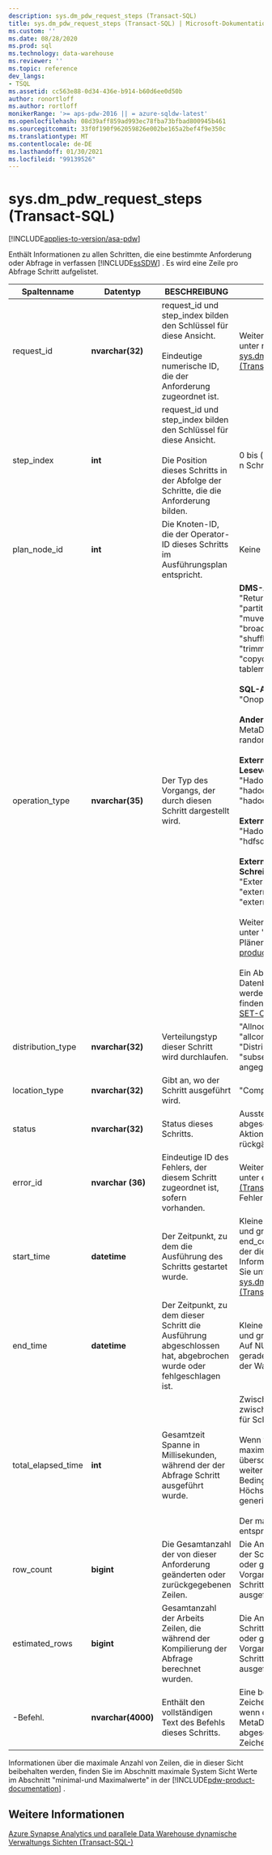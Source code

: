 ```yaml
---
description: sys.dm_pdw_request_steps (Transact-SQL)
title: sys.dm_pdw_request_steps (Transact-SQL) | Microsoft-Dokumentation
ms.custom: ''
ms.date: 08/28/2020
ms.prod: sql
ms.technology: data-warehouse
ms.reviewer: ''
ms.topic: reference
dev_langs:
- TSQL
ms.assetid: cc563e88-0d34-436e-b914-b60d6ee0d50b
author: ronortloff
ms.author: rortloff
monikerRange: '>= aps-pdw-2016 || = azure-sqldw-latest'
ms.openlocfilehash: 08d39aff859ad993ec78fba73bfbad800945b461
ms.sourcegitcommit: 33f0f190f962059826e002be165a2bef4f9e350c
ms.translationtype: MT
ms.contentlocale: de-DE
ms.lasthandoff: 01/30/2021
ms.locfileid: "99139526"
---
```

# <a name="sysdm_pdw_request_steps-transact-sql"></a>sys.dm_pdw_request_steps (Transact-SQL)
[!INCLUDE[applies-to-version/asa-pdw](../../includes/applies-to-version/asa-pdw.md)]

  Enthält Informationen zu allen Schritten, die eine bestimmte Anforderung oder Abfrage in verfassen [!INCLUDE[ssSDW](../../includes/sssdw-md.md)] . Es wird eine Zeile pro Abfrage Schritt aufgelistet.  
  
|Spaltenname|Datentyp|BESCHREIBUNG|Range|  
|-----------------|---------------|-----------------|-----------|  
|request_id|**nvarchar(32)**|request_id und step_index bilden den Schlüssel für diese Ansicht.<br /><br /> Eindeutige numerische ID, die der Anforderung zugeordnet ist.|Weitere Informationen finden Sie unter request_id in [sys.dm_pdw_exec_requests &#40;Transact-SQL-&#41;](../../relational-databases/system-dynamic-management-views/sys-dm-pdw-exec-requests-transact-sql.md).|  
|step_index|**int**|request_id und step_index bilden den Schlüssel für diese Ansicht.<br /><br /> Die Position dieses Schritts in der Abfolge der Schritte, die die Anforderung bilden.|0 bis (n-1) für eine Anforderung mit n Schritten.|  
|plan_node_id|**int**|Die Knoten-ID, die der Operator-ID dieses Schritts im Ausführungsplan entspricht.|Keine|  
|operation_type|**nvarchar(35)**|Der Typ des Vorgangs, der durch diesen Schritt dargestellt wird.|**DMS-Abfrageplan Vorgänge:** "Returnoperation", "partitionmuveoperation", "muveoperation", "broadcastmuveoperation", "shufflemuveoperation", "trimmuveoperation", "copyoperation", "distributerepli-tablemuveoperation"<br /><br /> **SQL-Abfrageplan Vorgänge:** "Onoperation", "Remoteoperation"<br /><br /> **Andere Abfrageplan Vorgänge:** ' MetaDataCreateOperation ', ' randomidoperation '<br /><br /> **Externe Vorgänge für Lesevorgänge:** "Hadoopshuffleoperation", "hadooproundrobinoperation", "hadoopbroadcastoperation"<br /><br /> **Externe Vorgänge für MapReduce:** "Hadoopjoboperation", "hdfsdeleteoperation"<br /><br /> **Externe Vorgänge für Schreibvorgänge:** "Externalexportdistributedoperation", "externalexportreplialisiedoperation", "externalexportcontroloperation"<br /><br /> Weitere Informationen finden Sie unter "Grundlegendes zu Abfrage Plänen" in der [!INCLUDE[pdw-product-documentation](../../includes/pdw-product-documentation-md.md)] . <br /><br />  Ein Abfrageplan kann auch von den Datenbankeinstellungen beeinflusst werden.  Weitere Informationen finden Sie unter [ALTER DATABASE SET-Optionen](../../t-sql/statements/alter-database-transact-sql-set-options.md?bc=%252fazure%252fsql-data-warehouse%252fbreadcrumb%252ftoc.json&toc=%252fazure%252fsql-data-warehouse%252ftoc.json&view=azure-sqldw-latest&preserve-view=true) .|  
|distribution_type|**nvarchar(32)**|Verteilungstyp dieser Schritt wird durchlaufen.|"Allnodes", "alldistributionen", "allcomputenodes", "computenode", "Distribution", "subsetnodes", "subsetverteilungen", "nicht angegeben"|  
|location_type|**nvarchar(32)**|Gibt an, wo der Schritt ausgeführt wird.|"Compute", "Control", "DMS"|  
|status|**nvarchar(32)**|Status dieses Schritts.|Ausstehend, wird ausgeführt, abgeschlossen, Fehler, undofailed, Aktion abbrechen, abgebrochen, rückgängig gemacht, abgebrochen|  
|error_id|**nvarchar (36)**|Eindeutige ID des Fehlers, der diesem Schritt zugeordnet ist, sofern vorhanden.|Weitere Informationen finden Sie unter error_id [sys.dm_pdw_errors &#40;Transact-SQL-&#41;](../../relational-databases/system-dynamic-management-views/sys-dm-pdw-errors-transact-sql.md). NULL, wenn kein Fehler aufgetreten ist.|  
|start_time|**datetime**|Der Zeitpunkt, zu dem die Ausführung des Schritts gestartet wurde.|Kleiner oder gleich der aktuellen Zeit und größer oder gleich end_compile_time der Abfrage, zu der dieser Schritt gehört. Weitere Informationen zu Abfragen finden Sie unter [sys.dm_pdw_exec_requests &#40;Transact-SQL-&#41;](../../relational-databases/system-dynamic-management-views/sys-dm-pdw-exec-requests-transact-sql.md).|  
|end_time|**datetime**|Der Zeitpunkt, zu dem dieser Schritt die Ausführung abgeschlossen hat, abgebrochen wurde oder fehlgeschlagen ist.|Kleiner oder gleich der aktuellen Zeit und größer oder gleich start_time. Auf NULL für Schritte festgelegt, die gerade ausgeführt werden oder in der Warteschlange stehen.|  
|total_elapsed_time|**int**|Gesamtzeit Spanne in Millisekunden, während der der Abfrage Schritt ausgeführt wurde.|Zwischen 0 und dem Unterschied zwischen end_time und start_time. 0 für Schritte in der Warteschlange.<br /><br /> Wenn total_elapsed_time den maximalen Wert für eine ganze Zahl überschreitet, ist total_elapsed_time weiterhin der Höchstwert. Mit dieser Bedingung wird die Warnung "der Höchstwert wurde überschritten" generiert.<br /><br /> Der maximale Wert in Millisekunden entspricht 24,8 Tagen.|  
|row_count|**bigint**|Die Gesamtanzahl der von dieser Anforderung geänderten oder zurückgegebenen Zeilen.|Die Anzahl der Zeilen, auf die sich der Schritt ausgewirkt hat.  Größer oder gleich 0 (null) für Daten Vorgangs Schritte.  -1 für die Schritte, die nicht für Daten ausgeführt werden.|  
|estimated_rows|**bigint**|Gesamtanzahl der Arbeits Zeilen, die während der Kompilierung der Abfrage berechnet wurden.|Die Anzahl der Zeilen, die durch den Schritt geschätzt werden.  Größer oder gleich 0 (null) für Daten Vorgangs Schritte.  -1 für die Schritte, die nicht für Daten ausgeführt werden.|  
|-Befehl.|**nvarchar(4000)**|Enthält den vollständigen Text des Befehls dieses Schritts.|Eine beliebige gültige Anforderungs Zeichenfolge für einen Schritt. NULL, wenn der Vorgang vom Typ MetaDataCreateOperation ist. Wird abgeschnitten, wenn mehr als 4000 Zeichen enthalten sind.|  
  
 Informationen über die maximale Anzahl von Zeilen, die in dieser Sicht beibehalten werden, finden Sie im Abschnitt maximale System Sicht Werte im Abschnitt "minimal-und Maximalwerte" in der [!INCLUDE[pdw-product-documentation](../../includes/pdw-product-documentation-md.md)] .  
  
## <a name="see-also"></a>Weitere Informationen  
 [Azure Synapse Analytics und parallele Data Warehouse dynamische Verwaltungs Sichten &#40;Transact-SQL-&#41;](../../relational-databases/system-dynamic-management-views/sql-and-parallel-data-warehouse-dynamic-management-views.md)  
  
